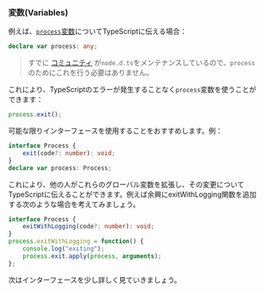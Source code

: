 ### 変数(Variables)
例えば、[`process`変数](https://nodejs.org/api/process.html)についてTypeScriptに伝える場合：

```ts
declare var process: any;
```

> すでに [コミュニティ](https://github.com/DefinitelyTyped/DefinitelyTyped/blob/master/types/node/index.d.ts) が`node.d.ts`をメンテナンスしているので、`process`のためにこれを行う必要はありません。

これにより、TypeScriptのエラーが発生することなく`process`変数を使うことができます：

```ts
process.exit();
```

可能な限りインターフェースを使用することをおすすめします。例：

```ts
interface Process {
    exit(code?: number): void;
}
declare var process: Process;
```

これにより、他の人がこれらのグローバル変数を拡張し、その変更についてTypeScriptに伝えることができます。例えば余興にexitWithLogging関数を追加する次のような場合を考えてみましょう。

```ts
interface Process {
    exitWithLogging(code?: number): void;
}
process.exitWithLogging = function() {
    console.log("exiting");
    process.exit.apply(process, arguments);
};
```

次はインターフェースを少し詳しく見ていきましょう。
